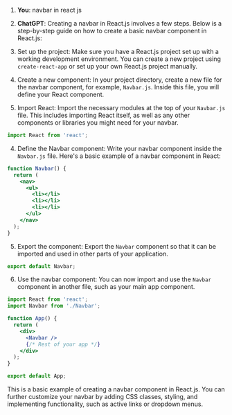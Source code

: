 1. **You**: navbar in react js
2. **ChatGPT**: Creating a navbar in React.js involves a few steps. Below is a step-by-step guide on how to create a basic navbar component in React.js:

1. Set up the project: Make sure you have a React.js project set up with a working development environment. You can create a new project using `create-react-app` or set up your own React.js project manually.

2. Create a new component: In your project directory, create a new file for the navbar component, for example, `Navbar.js`. Inside this file, you will define your React component.

3. Import React: Import the necessary modules at the top of your `Navbar.js` file. This includes importing React itself, as well as any other components or libraries you might need for your navbar.

```jsx
import React from 'react';
```

4. Define the Navbar component: Write your navbar component inside the `Navbar.js` file. Here's a basic example of a navbar component in React:

```jsx
function Navbar() {
  return (
    <nav>
      <ul>
        <li></li>
        <li></li>
        <li></li>
      </ul>
    </nav>
  );
}
```

5. Export the component: Export the `Navbar` component so that it can be imported and used in other parts of your application.

```jsx
export default Navbar;
```

6. Use the navbar component: You can now import and use the `Navbar` component in another file, such as your main app component.

```jsx
import React from 'react';
import Navbar from './Navbar';

function App() {
  return (
    <div>
      <Navbar />
      {/* Rest of your app */}
    </div>
  );
}

export default App;
```

This is a basic example of creating a navbar component in React.js. You can further customize your navbar by adding CSS classes, styling, and implementing functionality, such as active links or dropdown menus.